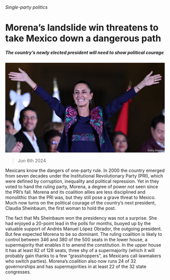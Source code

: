 ###### Single-party politics

# Morena’s landslide win threatens to take Mexico down a dangerous path 

##### The country’s newly elected president will need to show political courage 

![image](images/20240608_LDP502.jpg) 

> Jun 6th 2024 

Mexicans know the dangers of one-party rule. In 2000 the country emerged from seven decades under the Institutional Revolutionary Party (PRI), which were defined by corruption, inequality and political repression. Yet in  they voted to hand the ruling party, Morena, a degree of power not seen since the PRI’s fall. Morena and its coalition allies are less disciplined and monolithic than the PRI was, but they still pose a grave threat to Mexico. Much now turns on the political courage of the country’s next president, Claudia Sheinbaum, the first woman to hold the post.

The fact that Ms Sheinbaum won the presidency was not a surprise. She had enjoyed a 20-point lead in the polls for months, buoyed up by the valuable support of Andrés Manuel López Obrador, the outgoing president. But few expected Morena to be so dominant. The ruling coalition is likely to control between 346 and 380 of the 500 seats in the lower house, a supermajority that enables it to amend the constitution. In the upper house it has at least 82 of 128 seats, three shy of a supermajority (which it will probably gain thanks to a few “grasshoppers”, as Mexicans call lawmakers who switch parties). Morena’s coalition also now runs 24 of 32 governorships and has supermajorities in at least 22 of the 32 state congresses.

